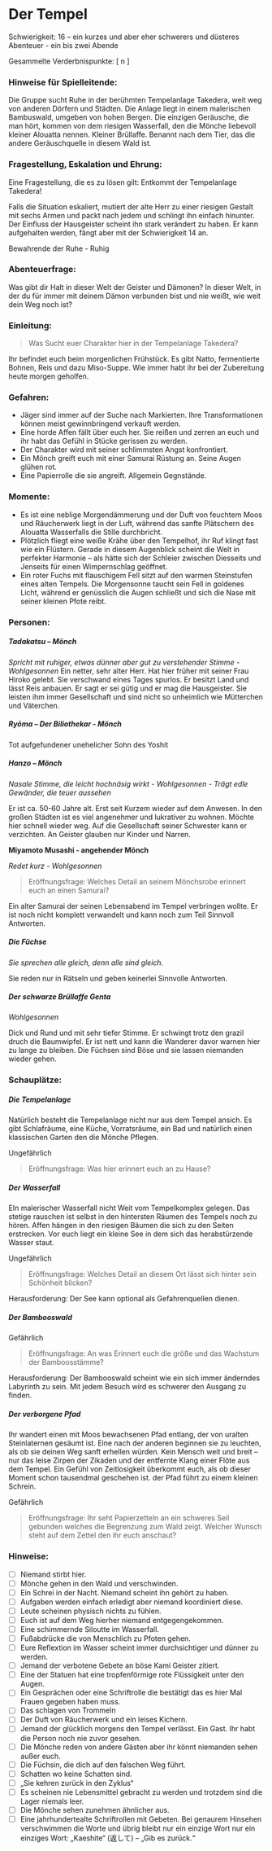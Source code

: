 # Der Tempel

Schwierigkeit: 16 – ein kurzes und aber eher schwerers und düsteres Abenteuer - ein bis zwei Abende  

Gesammelte Verderbnispunkte: [  n ]

### Hinweise für Spielleitende:

Die Gruppe sucht Ruhe in der berühmten Tempelanlage Takedera, weit weg von anderen Dörfern und Städten. Die Anlage liegt in einem malerischen Bambuswald, umgeben von hohen Bergen. Die einzigen Geräusche, die man hört, kommen von dem riesigen Wasserfall, den die Mönche liebevoll kleiner Alouatta nennen. Kleiner Brüllaffe. Benannt nach dem Tier, das die andere Geräuschquelle in diesem Wald ist. 

### Fragestellung, Eskalation und Ehrung:

Eine Fragestellung, die es zu lösen gilt: Entkommt der Tempelanlage Takedera! 

Falls die Situation eskaliert, mutiert der alte Herr zu einer riesigen Gestalt mit sechs Armen und packt nach jedem und schlingt ihn einfach hinunter. Der Einfluss der Hausgeister scheint ihn stark verändert zu haben. Er kann aufgehalten werden, fängt aber mit der Schwierigkeit 14 an.

Bewahrende der Ruhe - Ruhig

### Abenteuerfrage:

Was gibt dir Halt in dieser Welt der Geister und Dämonen? In dieser Welt, in der du für immer mit deinem Dämon verbunden bist und nie weißt, wie weit dein Weg noch ist?

### Einleitung:

> Was Sucht euer Charakter hier in der Tempelanlage Takedera?

Ihr befindet euch beim morgenlichen Frühstück. Es gibt Natto, fermentierte Bohnen, Reis und dazu Miso-Suppe. Wie immer habt ihr bei der Zubereitung heute morgen geholfen.

### Gefahren:

-	Jäger sind immer auf der Suche nach Markierten. Ihre Transformationen können meist gewinnbringend verkauft werden.  
-	Eine horde Affen fällt über euch her. Sie reißen und zerren an euch und ihr habt das Gefühl in Stücke gerissen zu werden.
-	Der Charakter wird mit seiner schlimmsten Angst konfrontiert.
-	Ein Mönch greift euch mit einer Samurai Rüstung an. Seine Augen glühen rot.
-	Eine Papierrolle die sie angreift. Allgemein Gegnstände. 

### Momente:

-	Es ist eine neblige Morgendämmerung und der Duft von feuchtem Moos und Räucherwerk liegt in der Luft, während das sanfte Plätschern des Alouatta Wasserfalls die Stille durchbricht. 
-	Plötzlich fliegt eine weiße Krähe über den Tempelhof, ihr Ruf klingt fast wie ein Flüstern. Gerade in diesem Augenblick scheint die Welt in perfekter Harmonie – als hätte sich der Schleier zwischen Diesseits und Jenseits für einen Wimpernschlag geöffnet. 
-	Ein roter Fuchs mit flauschigem Fell sitzt auf den warmen Steinstufen eines alten Tempels. Die Morgensonne taucht sein Fell in goldenes Licht, während er genüsslich die Augen schließt und sich die Nase mit seiner kleinen Pfote reibt.

### Personen:

##### **Tadakatsu** – Mönch

*Spricht mit ruhiger, etwas dünner aber gut zu verstehender Stimme - Wohlgesonnen*
Ein netter, sehr alter Herr. Hat hier früher mit seiner Frau Hiroko gelebt. Sie verschwand eines Tages spurlos. Er besitzt Land und lässt Reis anbauen. Er sagt er sei gütig und er mag die Hausgeister. Sie leisten ihm immer Gesellschaft und sind nicht so unheimlich wie Mütterchen und Väterchen. 

##### **Ryōma** – Der Biliothekar - Mönch

Tot aufgefundener unehelicher Sohn des Yoshit

##### **Hanzo** – Mönch

*Nasale Stimme, die leicht hochnäsig wirkt - Wohlgesonnen - Trägt edle Gewänder, die teuer aussehen*

Er ist ca. 50-60 Jahre alt. Erst seit Kurzem wieder auf dem Anwesen. In den großen Städten ist es viel angenehmer und lukrativer zu wohnen. Möchte hier schnell wieder weg. Auf die Gesellschaft seiner Schwester kann er verzichten. An Geister glauben nur Kinder und Narren.

**Miyamoto Musashi - angehender Mönch**

*Redet kurz - Wohlgesonnen*

> Eröffnungsfrage: Welches Detail an seinem Mönchsrobe erinnert euch an einen Samurai?

Ein alter Samurai der seinen Lebensabend im Tempel verbringen wollte. Er ist noch nicht komplett verwandelt und kann noch zum Teil Sinnvoll Antworten.

##### Die Füchse

*Sie sprechen alle gleich, denn alle sind gleich.*

Sie reden nur in Rätseln und geben keinerlei Sinnvolle Antworten. 

##### Der schwarze Brüllaffe Genta

*Wohlgesonnen*

Dick und Rund und mit sehr tiefer Stimme. Er schwingt trotz den grazil druch die Baumwipfel. Er ist nett und kann die Wanderer davor warnen hier zu lange zu bleiben. Die Füchsen sind Böse und sie lassen niemanden wieder gehen.

### Schauplätze:

##### Die Tempelanlage

Natürlich besteht die Tempelanlage nicht nur aus dem Tempel ansich. Es gibt Schlafräume, eine Küche, Vorratsräume, ein Bad und natürlich einen klassischen Garten den die Mönche Pflegen.

Ungefährlich

> Eröffnungsfrage: Was hier erinnert euch an zu Hause?

##### Der Wasserfall

EIn malerischer Wasserfall nicht Weit vom Tempelkomplex gelegen. Das stetige rauschen ist selbst in den hintersten Räumen des Tempels noch zu hören. Affen hängen in den riesigen Bäumen die sich zu den Seiten erstrecken. Vor euch liegt ein kleine See in dem sich das herabstürzende Wasser staut. 

Ungefährlich

> Eröffnungsfrage: Welches Detail an diesem Ort lässt sich hinter sein Schönheit blicken?

Herausforderung: Der See kann optional als Gefahrenquellen dienen. 

##### Der Bambooswald

Gefährlich

> Eröffnungsfrage: An was Erinnert euch die größe und das Wachstum der Bamboosstämme?

Herausforderung: Der Bambooswald scheint wie ein sich immer änderndes Labyrinth zu sein. Mit jedem Besuch wird es schwerer den Ausgang zu finden. 

##### Der verborgene Pfad

Ihr wandert einen mit Moos bewachsenen Pfad entlang, der von uralten Steinlaternen gesäumt ist. Eine nach der anderen beginnen sie zu leuchten, als ob sie deinen Weg sanft erhellen würden. Kein Mensch weit und breit – nur das leise Zirpen der Zikaden und der entfernte Klang einer Flöte aus dem Tempel. Ein Gefühl von Zeitlosigkeit überkommt euch, als ob dieser Moment schon tausendmal geschehen ist. der Pfad führt zu einem kleinen Schrein.

Gefährlich

> Eröffnungsfrage: Ihr seht Papierzetteln an ein schweres Seil gebunden welches die Begrenzung zum Wald zeigt. Welcher Wunsch steht auf dem Zettel den ihr euch anschaut?



### Hinweise:

-	[ ] Niemand stirbt hier. 
-	[ ] Mönche gehen in den Wald und verschwinden.
-	[ ] Ein Schrei in der Nacht. Niemand scheint ihn gehört zu haben.
-	[ ] Aufgaben werden einfach erledigt aber niemand koordiniert diese. 
-	[ ] Leute scheinen physisch nichts zu fühlen. 
-	[ ] Euch ist auf dem Weg hierher niemand entgegengekommen.
-	[ ] Eine schimmernde Siloutte im Wasserfall.
-	[ ] Fußabdrücke die von Menschlich zu Pfoten gehen.
-	[ ] Eure Reflextion im Wasser scheint immer durchsichtiger und dünner zu werden.
-	[ ] Jemand der verbotene Gebete an böse Kami Geister zitiert. 
-	[ ] Eine der Statuen hat eine tropfenförmige rote Flüssigkeit unter den Augen.
-	[ ] Ein Gesprächen oder eine Schriftrolle die bestätigt das es hier Mal Frauen gegeben haben muss.
-	[ ] Das schlagen von Trommeln
-	[ ] Der Duft von Räucherwerk und ein leises Kichern.
-	[ ] Jemand der glücklich morgens den Tempel verlässt. Ein Gast. Ihr habt die Person noch nie zuvor gesehen.
-	[ ] Die Mönche reden von andere Gästen aber ihr könnt niemanden sehen außer euch.
-	[ ] Die Füchsin, die dich auf den falschen Weg führt.
-	[ ] Schatten wo keine Schatten sind.
-	[ ] „Sie kehren zurück in den Zyklus“
-	[ ] Es scheinen nie Lebensmittel gebracht zu werden und trotzdem sind die Lager niemals leer.
-	[ ] Die Mönche sehen zunehmen ähnlicher aus.
-	[ ] Eine jahrhundertealte Schriftrollen mit Gebeten. Bei genaurem Hinsehen verschwimmen die Worte und übrig bleibt nur ein einzige Wort nur ein einziges Wort: „Kaeshite“ (返して) – „Gib es zurück.“

